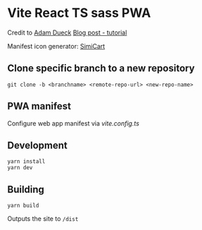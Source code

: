 # Vite React TS sass PWA

<!-- [![Netlify Status](https://api.netlify.com/api/v1/badges/c01eaf1e-2dd9-4cf5-aa66-e131f0eeffed/deploy-status)](https://app.netlify.com/sites/vite-offline-pwa/deploys) -->

Credit to [Adam Dueck](https://github.com/adueck)
[Blog post - tutorial](https://adueck.github.io/blog/caching-everything-for-totally-offline-pwa-vite-react/)

Manifest icon generator: [SimiCart](https://www.simicart.com/manifest-generator.html/)

## Clone specific branch to a new repository
```
git clone -b <branchname> <remote-repo-url> <new-repo-name>
```

## PWA manifest
Configure web app manifest via _vite.config.ts_

## Development

```
yarn install
yarn dev
```

## Building

```
yarn build
```

Outputs the site to `/dist`

